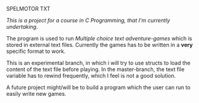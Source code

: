SPELMOTOR TXT

*This is a project for a course in C Programming, that I'm currently undertaking.* 

The program is used to run *Multiple choice text adventure-games* which is stored in external text files. 
Currently the games has to be written in a **very** specific format to work.

This is an experimental branch, in which i will try to use structs to load the content of the text file before playing. 
In the master-branch, the text file variable has to rewind frequently, which I feel is not a good solution.

A future project might/will be to build a program which the user can run to easily write new games.

